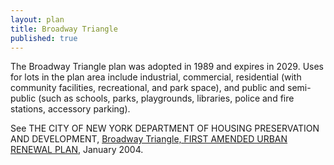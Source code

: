 ```yaml
---
layout: plan
title: Broadway Triangle
published: true
---
```


The Broadway Triangle plan was adopted in 1989 and expires in 2029. Uses for lots in the plan area include industrial, commercial, residential (with community facilities, recreational, and park space), and public and semi-public (such as schools, parks, playgrounds, libraries, police and fire stations, accessory parking).

See THE CITY OF NEW YORK DEPARTMENT OF HOUSING PRESERVATION AND DEVELOPMENT, [Broadway Triangle, FIRST AMENDED URBAN RENEWAL PLAN](https://www.nyc.gov/assets/hpd/downloads/pdfs/services/broadway-triangle-first-amended-urp.pdf), January 2004.
